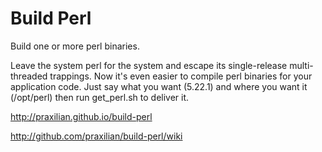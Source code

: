 # Build Perl

Build one or more perl binaries.

Leave the system perl for the system and escape its single-release
multi-threaded trappings.  Now it's even easier to compile perl binaries for
your application code.  Just say what you want (5.22.1) and where you want it
(/opt/perl) then run get_perl.sh to deliver it.

http://praxilian.github.io/build-perl

http://github.com/praxilian/build-perl/wiki
